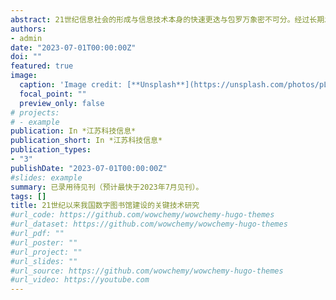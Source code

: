 ```yaml
---
abstract: 21世纪信息社会的形成与信息技术本身的快速更迭与包罗万象密不可分。经过长期发展，合理运用技术已经成为图书馆工作中的重要环节。数字图书馆通过大量的技术应用，在结构、处理和访问方面都与以往有所不同。同时，图书馆技术从基于信息和知识向基于互动和经验交流的方向转变也点明了未来图书馆智能化的发展方向。本文首先对国内外学者关于图书馆工作中涉及的技术要素进行探讨的文献进行了回顾，然后从萌发期、快速成长期和转型期这三个建设阶段入手梳理了图书馆关键信息技术的种类和作用机制，并揭示技术间存在的时空联系和协同效应，为图书馆未来的技术工作走向提供思路。
authors:
- admin
date: "2023-07-01T00:00:00Z"
doi: ""
featured: true
image:
  caption: 'Image credit: [**Unsplash**](https://unsplash.com/photos/pLCdAaMFLTE)'
  focal_point: ""
  preview_only: false
# projects:
# - example
publication: In *江苏科技信息*
publication_short: In *江苏科技信息*
publication_types:
- "3"
publishDate: "2023-07-01T00:00:00Z"
#slides: example
summary: 已录用待见刊（预计最快于2023年7月见刊）。
tags: []
title: 21世纪以来我国数字图书馆建设的关键技术研究
#url_code: https://github.com/wowchemy/wowchemy-hugo-themes
#url_dataset: https://github.com/wowchemy/wowchemy-hugo-themes
#url_pdf: ""
#url_poster: ""
#url_project: ""
#url_slides: ""
#url_source: https://github.com/wowchemy/wowchemy-hugo-themes
#url_video: https://youtube.com
---
```



